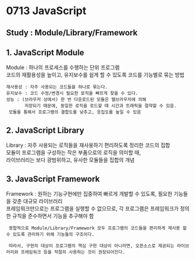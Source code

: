 # __0713 JavaScript__

## Study : Module/Library/Framework

## 1. JavaScript Module

   Module : 하나의 프로세스를 수행하는 단위 프로그램 </br>
   코드의 재활용성을 높이고, 유지보수를 쉽게 할 수 있도록 코드를 기능별로 묶는 방법 </br>

   ``` Module의 목적
   재사용성 : 자주 사용되는 코드들을 하나로 묶는다.
   유지보수 : 코드 수정/변경시 필요한 로직을 빠르게 찾을 수 있다.
   성능 : (브라우저 상에서) 한 번 다운로드된 모듈은 웹브라우저에 의해
          저장되기 때문에, 동일한 로직을 로드할 때 시간과 트래픽을 절약할 수 있음.
    모듈을 통해서 프로그램의 결합도를 낮추고, 응집도를 높일 수 있음
   ```

## 2. JavaScript Library

   Library : 자주 사용되는 로직들을 재사용하기 편리하도록 정리한 코드의 집합 </br>
   모듈이 프로그램을 구성하는 작은 부품으로의 로직을 의미할 때, </br>
   라이브러리는 보다 광범위하고, 유사한 모듈들을 집합의 개념 </br>

## 3. JavaScript Framework

   Framework : 원하는 기능구현에만 집중하여 빠르게 개발할 수 있도록, 
   필요한 기능들을 갖춘 대규모 라이브러리 </br>
   프레임워크만으로는 프로그램을 실행할 수 없으므로, 각 프로그램은 프레임워크가 정의한 규칙을 준수하면서 기능을 추구해야 함 </br>

``` 요약
 종합적으로 Module/Library/Framework 모두 프로그램의 코드들을 편리하게 재사용 할 수 있도록 관리하기 위해 기능들의 구조이다.

 따라서, 구현의 대상이 프로그램의 핵심 구현 대상이 아니라면, 오픈소스로 제공되는 라이브러리와 프레임워크 등을 적절히 사용하는 것이 권장되어진다.

```
